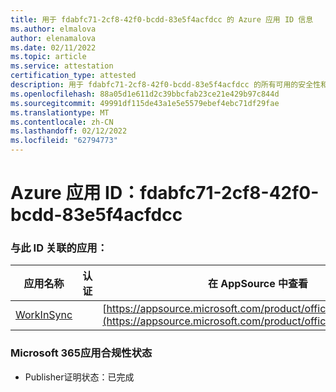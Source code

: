 ```yaml
---
title: 用于 fdabfc71-2cf8-42f0-bcdd-83e5f4acfdcc 的 Azure 应用 ID 信息
ms.author: elmalova
author: elenamalova
ms.date: 02/11/2022
ms.topic: article
ms.service: attestation
certification_type: attested
description: 用于 fdabfc71-2cf8-42f0-bcdd-83e5f4acfdcc 的所有可用的安全性和合规性信息。
ms.openlocfilehash: 88a05d1e611d2c39bbcfab23ce21e429b97c844d
ms.sourcegitcommit: 49991df115de43a1e5e5579ebef4ebc71df29fae
ms.translationtype: MT
ms.contentlocale: zh-CN
ms.lasthandoff: 02/12/2022
ms.locfileid: "62794773"
---
```

# <a name="azure-app-id-fdabfc71-2cf8-42f0-bcdd-83e5f4acfdcc"></a>Azure 应用 ID：fdabfc71-2cf8-42f0-bcdd-83e5f4acfdcc


### <a name="apps-associated-with-this-id"></a>与此 ID 关联的应用：
| **应用名称** | **认证** | **在 AppSource 中查看** |
|--------------|---------------|-----------------------|
| [WorkInSync](https://docs.microsoft.com/microsoft-365-app-certification/forward/WA200002974) |  | [https://appsource.microsoft.com/product/office/WA200002974](https://appsource.microsoft.com/product/office/WA200002974) |

### <a name="microsoft-365-app-compliance-status"></a>Microsoft 365应用合规性状态
- Publisher证明状态：已完成
